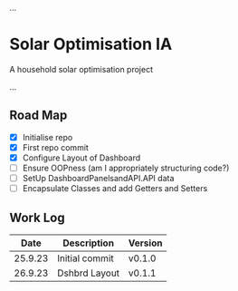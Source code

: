 ...
# Solar Optimisation IA
A household solar optimisation project

...
## Road Map
- [x] Initialise repo
- [x] First repo commit
- [x] Configure Layout of Dashboard
- [ ] Ensure OOPness (am I appropriately structuring code?)
- [ ] SetUp DashboardPanelsandAPI.API data
- [ ] Encapsulate Classes and add Getters and Setters

## Work Log
| Date    | Description    | Version |
|---------|----------------|---------|
| 25.9.23 | Initial commit | v0.1.0  |
| 26.9.23 | Dshbrd Layout  | v0.1.1  |
